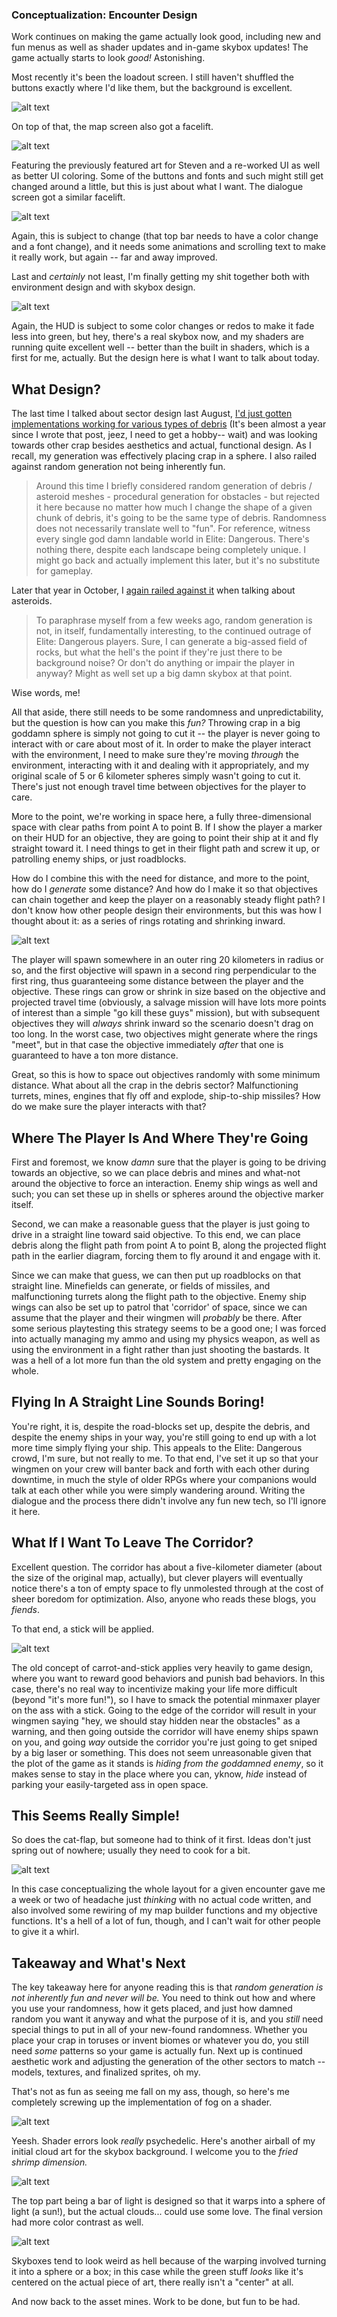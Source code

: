 ### Conceptualization: Encounter Design

Work continues on making the game actually look good, including new and fun menus as well as shader updates and in-game skybox updates! The game actually starts to look *good!* Astonishing.

Most recently it's been the loadout screen. I still haven't shuffled the buttons exactly where I'd like them, but the background is excellent.

![alt text](https://raw.githubusercontent.com/Wizard-Of-Chaos/Wizard-of-Chaos.github.io/main/imgs/loadoutScreen.png "My god! Actual shade!")

On top of that, the map screen also got a facelift.

![alt text](https://raw.githubusercontent.com/Wizard-Of-Chaos/Wizard-of-Chaos.github.io/main/imgs/mapscreen.png "Whoa! The characters don't look like shit!")

Featuring the previously featured art for Steven and a re-worked UI as well as better UI coloring. Some of the buttons and fonts and such might still get changed around a little, but this is just about what I want. The dialogue screen got a similar facelift.

![alt text](https://raw.githubusercontent.com/Wizard-Of-Chaos/Wizard-of-Chaos.github.io/main/imgs/dialoguescreen.png "Someone's been playing Disco Elysium...")

Again, this is subject to change (that top bar needs to have a color change and a font change), and it needs some animations and scrolling text to make it really work, but again -- far and away improved.

Last and *certainly* not least, I'm finally getting my shit together both with environment design and with skybox design.

![alt text](https://raw.githubusercontent.com/Wizard-Of-Chaos/Wizard-of-Chaos.github.io/main/imgs/ingamescreen.png "Clooooooooouds!")

Again, the HUD is subject to some color changes or redos to make it fade less into green, but hey, there's a real skybox now, and my shaders are running quite excellent well -- better than the built in shaders, which is a first for me, actually. But the design here is what I want to talk about today.

## What Design?

The last time I talked about sector design last August, [I'd just gotten implementations working for various types of debris](https://wizard-of-chaos.github.io/2022/08/26/debris-sector.html) (It's been almost a year since I wrote that post, jeez, I need to get a hobby-- wait) and was looking towards other crap besides aesthetics and actual, functional design. As I recall, my generation was effectively placing crap in a sphere. I also railed against random generation not being inherently fun.

> Around this time I briefly considered random generation of debris / asteroid meshes - procedural generation for obstacles - but rejected it here because no matter how much I change the shape of a given chunk of debris, it's going to be the same type of debris. Randomness does not necessarily translate well to "fun". For reference, witness every single god damn landable world in Elite: Dangerous. There's nothing there, despite each landscape being completely unique. I might go back and actually implement this later, but it's no substitute for gameplay.

Later that year in October, I [again railed against it](https://wizard-of-chaos.github.io/2022/10/14/roid-generation.html) when talking about asteroids.

> To paraphrase myself from a few weeks ago, random generation is not, in itself, fundamentally interesting, to the continued outrage of Elite: Dangerous players. Sure, I can generate a big-assed field of rocks, but what the hell's the point if they're just there to be background noise? Or don't do anything or impair the player in anyway? Might as well set up a big damn skybox at that point.

Wise words, me! 

All that aside, there still needs to be some randomness and unpredictability, but the question is how can you make this *fun?* Throwing crap in a big goddamn sphere is simply not going to cut it -- the player is never going to interact with or care about most of it. In order to make the player interact with the environment, I need to make sure they're moving *through* the environment, interacting with it and dealing with it appropriately, and my original scale of 5 or 6 kilometer spheres simply wasn't going to cut it. There's just not enough travel time between objectives for the player to care.

More to the point, we're working in space here, a fully three-dimensional space with clear paths from point A to point B. If I show the player a marker on their HUD for an objective, they are going to point their ship at it and fly straight toward it. I need things to get in their flight path and screw it up, or patrolling enemy ships, or just roadblocks.

How do I combine this with the need for distance, and more to the point, how do I *generate* some distance? And how do I make it so that objectives can chain together and keep the player on a reasonably steady flight path? I don't know how other people design their environments, but this was how I thought about it: as a series of rings rotating and shrinking inward.

![alt text](https://raw.githubusercontent.com/Wizard-Of-Chaos/Wizard-of-Chaos.github.io/main/imgs/torii.png "MSPaint to the rescue!")

The player will spawn somewhere in an outer ring 20 kilometers in radius or so, and the first objective will spawn in a second ring perpendicular to the first ring, thus guaranteeing some distance between the player and the objective. These rings can grow or shrink in size based on the objective and projected travel time (obviously, a salvage mission will have lots more points of interest than a simple "go kill these guys" mission), but with subsequent objectives they will *always* shrink inward so the scenario doesn't drag on too long. In the worst case, two objectives might generate where the rings "meet", but in that case the objective immediately *after* that one is guaranteed to have a ton more distance.

Great, so this is how to space out objectives randomly with some minimum distance. What about all the crap in the debris sector? Malfunctioning turrets, mines, engines that fly off and explode, ship-to-ship missiles? How do we make sure the player interacts with that?

## Where The Player Is And Where They're Going

First and foremost, we know *damn* sure that the player is going to be driving towards an objective, so we can place debris and mines and what-not around the objective to force an interaction. Enemy ship wings as well and such; you can set these up in shells or spheres around the objective marker itself.

Second, we can make a reasonable guess that the player is just going to drive in a straight line toward said objective. To this end, we can place debris along the flight path from point A to point B, along the projected flight path in the earlier diagram, forcing them to fly around it and engage with it.

Since we can make that guess, we can then put up roadblocks on that straight line. Minefields can generate, or fields of missiles, and malfunctioning turrets along the flight path to the objective. Enemy ship wings can also be set up to patrol that 'corridor' of space, since we can assume that the player and their wingmen will *probably* be there. After some serious playtesting this strategy seems to be a good one; I was forced into actually managing my ammo and using my physics weapon, as well as using the environment in a fight rather than just shooting the bastards. It was a hell of a lot more fun than the old system and pretty engaging on the whole.

## Flying In A Straight Line Sounds Boring!

You're right, it is, despite the road-blocks set up, despite the debris, and despite the enemy ships in your way, you're still going to end up with a lot more time simply flying your ship. This appeals to the Elite: Dangerous crowd, I'm sure, but not really to me. To that end, I've set it up so that your wingmen on your crew will banter back and forth with each other during downtime, in much the style of older RPGs where your companions would talk at each other while you were simply wandering around. Writing the dialogue and the process there didn't involve any fun new tech, so I'll ignore it here.

## What If I Want To Leave The Corridor?

Excellent question. The corridor has about a five-kilometer diameter (about the size of the original map, actually), but clever players will eventually notice there's a ton of empty space to fly unmolested through at the cost of sheer boredom for optimization. Also, anyone who reads these blogs, you *fiends*.

To that end, a stick will be applied.

![alt text](https://raw.githubusercontent.com/Wizard-Of-Chaos/Wizard-of-Chaos.github.io/main/imgs/carrotandstick.jpg "Carrots are for amateurs.")

The old concept of carrot-and-stick applies very heavily to game design, where you want to reward good behaviors and punish bad behaviors. In this case, there's no real way to incentivize making your life more difficult (beyond "it's more fun!"), so I have to smack the potential minmaxer player on the ass with a stick. Going to the edge of the corridor will result in your wingmen saying "hey, we should stay hidden near the obstacles" as a warning, and then going outside the corridor will have enemy ships spawn on you, and going *way* outside the corridor you're just going to get sniped by a big laser or something. This does not seem unreasonable given that the plot of the game as it stands is *hiding from the goddamned enemy*, so it makes sense to stay in the place where you can, yknow, *hide* instead of parking your easily-targeted ass in open space.

## This Seems Really Simple!

So does the cat-flap, but someone had to think of it first. Ideas don't just spring out of nowhere; usually they need to cook for a bit.

![alt text](https://raw.githubusercontent.com/Wizard-Of-Chaos/Wizard-of-Chaos.github.io/main/imgs/catflap.jpg "Go read Dirk Gently's Holistic Detective Agency.")

In this case conceptualizing the whole layout for a given encounter gave me a week or two of headache just *thinking* with no actual code written, and also involved some rewiring of my map builder functions and my objective functions. It's a hell of a lot of fun, though, and I can't wait for other people to give it a whirl.

## Takeaway and What's Next

The key takeaway here for anyone reading this is that *random generation is not inherently fun and never will be.* You need to think out how and where you use your randomness, how it gets placed, and just how damned random you want it anyway and what the purpose of it is, and you *still* need special things to put in all of your new-found randomness. Whether you place your crap in toruses or invent biomes or whatever you do, you still need *some* patterns so your game is actually fun. Next up is continued aesthetic work and adjusting the generation of the other sectors to match -- models, textures, and finalized sprites, oh my.

That's not as fun as seeing me fall on my ass, though, so here's me completely screwing up the implementation of fog on a shader.

![alt text](https://raw.githubusercontent.com/Wizard-Of-Chaos/Wizard-of-Chaos.github.io/main/imgs/fogfuck.png "Very trippy but ultimately useless.")

Yeesh. Shader errors look *really* psychedelic. Here's another airball of my initial cloud art for the skybox background. I welcome you to the *fried shrimp dimension.*

![alt text](https://raw.githubusercontent.com/Wizard-Of-Chaos/Wizard-of-Chaos.github.io/main/imgs/friedshrimp.png "At least I got more of a handle on the painting methods.")

The top part being a bar of light is designed so that it warps into a sphere of light (a sun!), but the actual clouds... could use some love. The final version had more color contrast as well.

![alt text](https://raw.githubusercontent.com/Wizard-Of-Chaos/Wizard-of-Chaos.github.io/main/imgs/noshrimp.png "Damn RIGHT!")

Skyboxes tend to look weird as hell because of the warping involved turning it into a sphere or a box; in this case while the green stuff *looks* like it's centered on the actual piece of art, there really isn't a "center" at all.

And now back to the asset mines. Work to be done, but fun to be had.